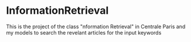 # InformationRetrieval
This is the project of the class "nformation Retrieval" in Centrale Paris and my models to search the revelant articles for the input keywords
